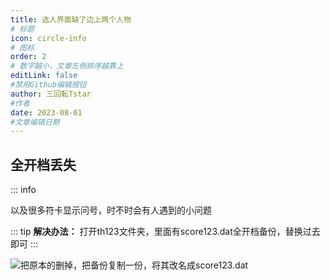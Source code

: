 ```yaml
---
title: 选人界面缺了边上两个人物
# 标题
icon: circle-info
# 图标
order: 2
# 数字越小，文章左侧排序越靠上
editLink: false
#禁用Github编辑按钮
author: 三回転Tstar
#作者
date: 2023-08-01
#文章编辑日期
---
```


## **全开档丢失**
::: info

以及很多符卡显示问号，时不时会有人遇到的小问题

::: tip
**解决办法：** 打开th123文件夹，里面有score123.dat全开档备份，替换过去即可
:::

![把原本的删掉，把备份复制一份，将其改名成score123.dat](https://bu.dusays.com/2023/08/20/64e21699e7c9c.png)
